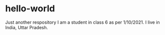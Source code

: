 # hello-world
Just another respository
I am a student in class 6 as per 1/10/2021. I live in India, Uttar Pradesh.
